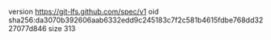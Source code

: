 version https://git-lfs.github.com/spec/v1
oid sha256:da3070b392606aab6332edd9c245183c7f2c581b4615fdbe768dd3227077d846
size 313
